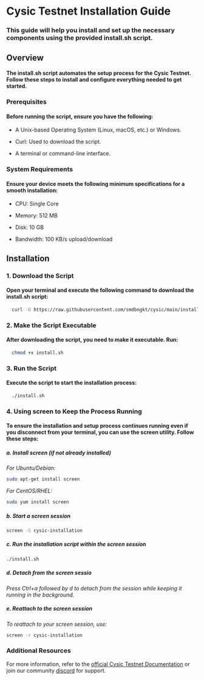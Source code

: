 
# Cysic Testnet Installation Guide

### This guide will help you install and set up the necessary components using the provided install.sh script.


## Overview
#### The install.sh script automates the setup process for the Cysic Testnet. Follow these steps to install and configure everything needed to get started.


### Prerequisites
#### Before running the script, ensure you have the following:

- A Unix-based Operating System (Linux, macOS, etc.) or Windows.

- Curl: Used to download the script.

- A terminal or command-line interface.

### System Requirements
#### Ensure your device meets the following minimum specifications for a smooth installation:

- CPU: Single Core 

- Memory: 512 MB

- Disk: 10 GB

- Bandwidth: 100 KB/s upload/download


## Installation

### 1. Download the Script
#### Open your terminal and execute the following command to download the install.sh script:


```bash
  curl -O https://raw.githubusercontent.com/smdbngkt/cysic/main/install.sh
```
    
### 2. Make the Script Executable

#### After downloading the script, you need to make it executable. Run:

```bash
  chmod +x install.sh
```

### 3. Run the Script

#### Execute the script to start the installation process:

```bash
  ./install.sh
```

### 4. Using screen to Keep the Process Running

#### To ensure the installation and setup process continues running even if you disconnect from your terminal, you can use the screen utility. Follow these steps:

##### **a. Install screen (if not already installed)**

*For Ubuntu/Debian:*

```bash
sudo apt-get install screen
```
*For CentOS/RHEL:*

```bash
sudo yum install screen
```
##### **b. Start a screen session**

```bash
screen -S cysic-installation
```
##### **c. Run the installation script within the screen session**

```bash
./install.sh
```
##### **d. Detach from the screen sessio**

*Press Ctrl+a followed by d to detach from the session while keeping it running in the background.*

##### **e. Reattach to the screen session**

*To reattach to your screen session, use:*

```bash
screen -r cysic-installation
```

### Additional Resources

For more information, refer to the [official Cysic Testnet Documentation](https://medium.com/@cysic/join-the-cysic-testnet-as-a-verifier-7b9f31674b41) or join our community [discord](https://discord.gg/9vxGzxSV) for support.

